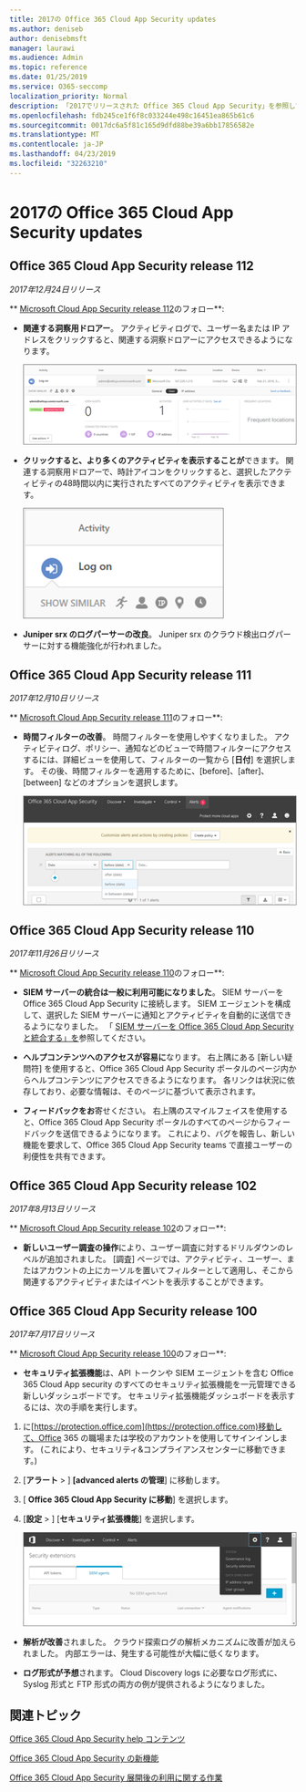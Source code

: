 ```yaml
---
title: 2017の Office 365 Cloud App Security updates
ms.author: deniseb
author: denisebmsft
manager: laurawi
ms.audience: Admin
ms.topic: reference
ms.date: 01/25/2019
ms.service: O365-seccomp
localization_priority: Normal
description: 「2017でリリースされた Office 365 Cloud App Security」を参照してください。
ms.openlocfilehash: fdb245ce1f6f8c033244e498c16451ea865b61c6
ms.sourcegitcommit: 0017dc6a5f81c165d9dfd88be39a6bb17856582e
ms.translationtype: MT
ms.contentlocale: ja-JP
ms.lasthandoff: 04/23/2019
ms.locfileid: "32263210"
---
```

# <a name="office-365-cloud-app-security-updates-during-2017"></a>2017の Office 365 Cloud App Security updates
    
## <a name="office-365-cloud-app-security-release-112"></a>Office 365 Cloud App Security release 112

*2017年12月24日リリース* 
  
** [Microsoft Cloud App Security release 112](https://docs.microsoft.com/cloud-app-security/release-notes#cloud-app-security-release-112)のフォロー**: 
  
- **関連する洞察用ドロアー**。 アクティビティログで、ユーザー名または IP アドレスをクリックすると、関連する洞察ドロアーにアクセスできるようになります。 
    
    ![ユーザー名または IP アドレスをクリックして、アクティビティログに関連する洞察ドロアーを表示します。](media/8e32b3fa-8c0c-4c5e-b248-fe7d7e1b516d.png)
  
- **クリックすると、より多くのアクティビティを表示することが**できます。 関連する洞察用ドロアーで、時計アイコンをクリックすると、選択したアクティビティの48時間以内に実行されたすべてのアクティビティを表示できます。 
    
    ![関連する insights ドロアーで、時計アイコンをクリックすると、選択したアクティビティの48時間以内に実行されたアクティビティを確認できます。](media/c6c96aa0-98e5-4205-8873-45f8d6fd0843.png)
  
- **Juniper srx のログパーサーの改良**。 Juniper srx のクラウド検出ログパーサーに対する機能強化が行われました。 
    
## <a name="office-365-cloud-app-security-release-111"></a>Office 365 Cloud App Security release 111

*2017年12月10日リリース* 
  
** [Microsoft Cloud App Security release 111](https://docs.microsoft.com/cloud-app-security/release-notes#cloud-app-security-release-111)のフォロー**: 
  
- **時間フィルターの改善**。 時間フィルターを使用しやすくなりました。 アクティビティログ、ポリシー、通知などのビューで時間フィルターにアクセスするには、詳細ビューを使用して、フィルターの一覧から [**日付**] を選択します。 その後、時間フィルターを適用するために、[before]、[after]、[between] などのオプションを選択します。 
    
    ![日付フィルターを使用して、日付の前後、または日付間の情報を表示します。](media/9dbb2a10-f68f-413b-8b4e-88911152cb92.png)
  
## <a name="office-365-cloud-app-security-release-110"></a>Office 365 Cloud App Security release 110

*2017年11月26日リリース* 
  
** [Microsoft Cloud App Security release 110](https://docs.microsoft.com/cloud-app-security/release-notes#cloud-app-security-release-110)のフォロー**: 
  
- **SIEM サーバーの統合は一般に利用可能になりました**。 SIEM サーバーを Office 365 Cloud App Security に接続します。 SIEM エージェントを構成して、選択した SIEM サーバーに通知とアクティビティを自動的に送信できるようになりました。 「 [SIEM サーバーを Office 365 Cloud App Security と統合する」を](integrate-your-siem-server-with-office-365-cas.md)参照してください。
    
- **ヘルプコンテンツへのアクセスが容易に**なります。 右上隅にある [新しい疑問符] を使用すると、Office 365 Cloud App Security ポータルのページ内からヘルプコンテンツにアクセスできるようになります。 各リンクは状況に依存しており、必要な情報は、そのページに基づいて表示されます。 
    
- **フィードバックをお**寄せください。 右上隅のスマイルフェイスを使用すると、Office 365 Cloud App Security ポータルのすべてのページからフィードバックを送信できるようになります。 これにより、バグを報告し、新しい機能を要求して、Office 365 Cloud App Security teams で直接ユーザーの利便性を共有できます。 
    
## <a name="office-365-cloud-app-security-release-102"></a>Office 365 Cloud App Security release 102

*2017年8月13日リリース* 
  
** [Microsoft Cloud App Security release 102](https://docs.microsoft.com/cloud-app-security/release-notes#cloud-app-security-release-102)のフォロー**: 
  
- **新しいユーザー調査の操作**により、ユーザー調査に対するドリルダウンのレベルが追加されました。 [調査] ページでは、アクティビティ、ユーザー、またはアカウントの上にカーソルを置いてフィルターとして適用し、そこから関連するアクティビティまたはイベントを表示することができます。 
    
## <a name="office-365-cloud-app-security-release-100"></a>Office 365 Cloud App Security release 100

*2017年7月17日リリース* 
  
** [Microsoft Cloud App Security release 100](https://docs.microsoft.com/cloud-app-security/release-notes#cloud-app-security-release-100)のフォロー**: 
  
- **セキュリティ拡張機能**は、API トークンや SIEM エージェントを含む Office 365 Cloud App security のすべてのセキュリティ拡張機能を一元管理できる新しいダッシュボードです。 セキュリティ拡張機能ダッシュボードを表示するには、次の手順を実行します。 
    
1. に[https://protection.office.com](https://protection.office.com)移動して、Office 365 の職場または学校のアカウントを使用してサインインします。 (これにより、セキュリティ&amp;コンプライアンスセンターに移動できます。) 
    
2. [**アラート** \> ] **[advanced alerts の管理**] に移動します。
    
3. [ **Office 365 Cloud App Security に移動**] を選択します。
  
4. [**設定** \> ] [**セキュリティ拡張機能**] を選択します。
    
    ![ASM ポータルで、[設定\> ] [セキュリティ拡張機能] を選択します。](media/f03d47a1-91ff-41b9-9baf-b514cffe41a8.png)
  
- **解析が改善**されました。 クラウド探索ログの解析メカニズムに改善が加えられました。 内部エラーは、発生する可能性が大幅に低くなります。 
    
- **ログ形式が予想**されます。 Cloud Discovery logs に必要なログ形式に、Syslog 形式と FTP 形式の両方の例が提供されるようになりました。 
    
## <a name="related-topics"></a>関連トピック

[Office 365 Cloud App Security help コンテンツ](office-365-cas-help.md)

[Office 365 Cloud App Security の新機能](new-in-office-365-cas.md)
  
[Office 365 Cloud App Security 展開後の利用に関する作業](utilization-activities-for-ocas.md)

